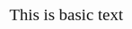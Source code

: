 <head>
  <!--link rel="shortcut icon" type="image/x-icon" href="./favicon.ico"-->
  <link rel="shortcut icon" type="image/png" href="faviconbc.png"/>
  <link rel="stylesheet" href="style.css" />
  <!--link href="/Orbitron-VariableFont_wght.ttf" rel="stylesheet" type="text/css" /-->
</head>
<body>
  <p style="font-family:orbitron;font-size:30px">This is basic text</p>
</body>
